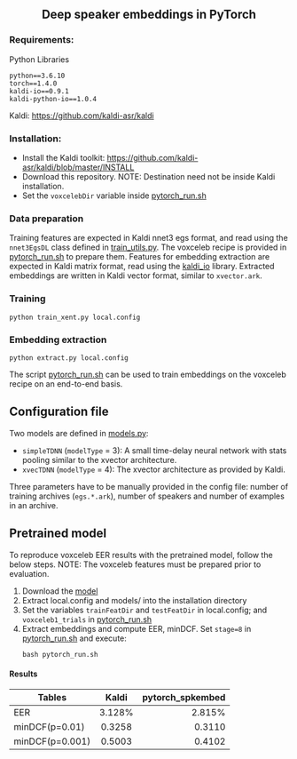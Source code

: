 ## <div align="center">Deep speaker embeddings in PyTorch</div>

### Requirements:
Python Libraries
```
python==3.6.10
torch==1.4.0
kaldi-io==0.9.1
kaldi-python-io==1.0.4
```
Kaldi: https://github.com/kaldi-asr/kaldi

### Installation:
* Install the Kaldi toolkit: https://github.com/kaldi-asr/kaldi/blob/master/INSTALL
* Download this repository. NOTE: Destination need not be inside Kaldi installation.
* Set the `voxcelebDir` variable inside [pytorch_run.sh](pytorch_run.sh)

### Data preparation

Training features are expected in Kaldi nnet3 egs format, and read using the `nnet3EgsDL` class defined in [train_utils.py](train_utils.py). The voxceleb recipe is provided in [pytorch_run.sh](pytorch_run.sh) to prepare them. Features for embedding extraction are expected in Kaldi matrix format, read using the [kaldi_io](https://github.com/vesis84/kaldi-io-for-python) library. Extracted embeddings are written in Kaldi vector format, similar to `xvector.ark`. 

### Training
``` 
python train_xent.py local.config
```

### Embedding extraction
```
python extract.py local.config
```
The script [pytorch_run.sh](pytorch_run.sh) can be used to train embeddings on the voxceleb recipe on an end-to-end basis.

## Configuration file 

Two models are defined in [models.py](models.py): 
* `simpleTDNN` (`modelType` = 3): A small time-delay neural network with stats pooling similar to the xvector architecture.
* `xvecTDNN` (`modelType` = 4): The xvector architecture as provided by Kaldi.

Three parameters have to be manually provided in the config file: number of training archives (`egs.*.ark`), number of speakers and number of examples in an archive.

## Pretrained model

To reproduce voxceleb EER results with the pretrained model, follow the below steps. 
NOTE: The voxceleb features must be prepared prior to evaluation.

1) Download the [model](https://drive.google.com/file/d/1zVcaRbQMXkJ6gM7Pt53ecYa1gU3deVDp/view?usp=sharing)
2) Extract local.config and models/ into the installation directory
3) Set the variables `trainFeatDir` and `testFeatDir` in local.config; and `voxceleb1_trials` in [pytorch_run.sh](pytorch_run.sh)
4) Extract embeddings and compute EER, minDCF. Set `stage=8` in [pytorch_run.sh](pytorch_run.sh) and execute:
   ```
   bash pytorch_run.sh 
   ```


#### Results

| Tables        | Kaldi           | pytorch_spkembed  |
| ------------- |:-------------:| -----:|
| EER      | 3.128% | 2.815% |
| minDCF(p=0.01)      | 0.3258      |   0.3110 |
| minDCF(p=0.001) | 0.5003      |    0.4102 |

